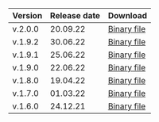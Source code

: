 Version | Release date | Download
:--- | :--- | :---
v.2.0.0 | 20.09.22 | [Binary file](https://storage.yandexcloud.net/yandexcloud-ydb/release/2.0.0/windows/amd64/ydb.exe)
v.1.9.2 | 30.06.22 | [Binary file](https://storage.yandexcloud.net/yandexcloud-ydb/release/1.9.2/windows/amd64/ydb.exe)
v.1.9.1 | 25.06.22 | [Binary file](https://storage.yandexcloud.net/yandexcloud-ydb/release/1.9.1/windows/amd64/ydb.exe)
v.1.9.0 | 22.06.22 | [Binary file](https://storage.yandexcloud.net/yandexcloud-ydb/release/1.9.0/windows/amd64/ydb.exe)
v.1.8.0 | 19.04.22 | [Binary file](https://storage.yandexcloud.net/yandexcloud-ydb/release/1.8.0/windows/amd64/ydb.exe)
v.1.7.0 | 01.03.22 | [Binary file](https://storage.yandexcloud.net/yandexcloud-ydb/release/1.7.0/windows/amd64/ydb.exe)
v.1.6.0 | 24.12.21 | [Binary file](https://storage.yandexcloud.net/yandexcloud-ydb/release/1.6.0/windows/amd64/ydb.exe)

